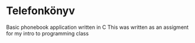 # Telefonkönyv
Basic phonebook application written in C
This was written as an assigment for my intro to programming class
